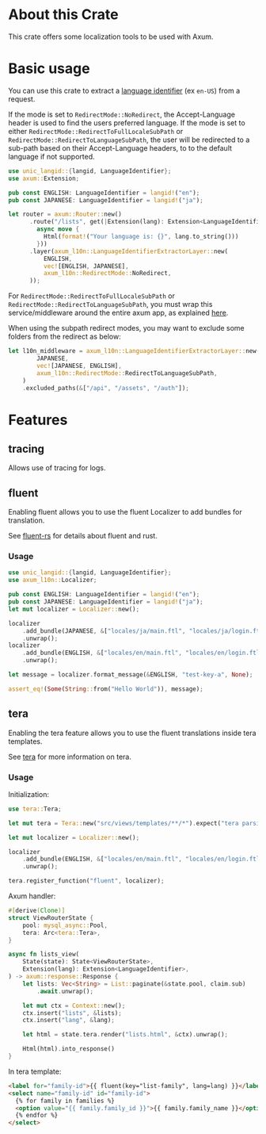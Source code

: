 # About this Crate

This crate offers some localization tools to be used with Axum.

# Basic usage

You can use this crate to extract a [language identifier](https://gist.github.com/eddieoz/63d839c8a20ef508cfa4fa9562632a21) (ex `en-US`) from a request.

If the mode is set to `RedirectMode::NoRedirect`, the Accept-Language header is used to find the users preferred language. If the mode is set to either `RedirectMode::RedirectToFullLocaleSubPath` or `RedirectMode::RedirectToLanguageSubPath`, the user will be redirected to a sub-path based on their Accept-Language headers, to to the default language if not supported.

```rust
use unic_langid::{langid, LanguageIdentifier};
use axum::Extension;

pub const ENGLISH: LanguageIdentifier = langid!("en");
pub const JAPANESE: LanguageIdentifier = langid!("ja");

let router = axum::Router::new()
      .route("/lists", get(|Extension(lang): Extension<LanguageIdentifier>|
        async move {
          Html(format!("Your language is: {}", lang.to_string()))
        }))
      .layer(axum_l10n::LanguageIdentifierExtractorLayer::new(
          ENGLISH,
          vec![ENGLISH, JAPANESE],
          axum_l10n::RedirectMode::NoRedirect,
      ));
```

For `RedirectMode::RedirectToFullLocaleSubPath` or `RedirectMode::RedirectToLanguageSubPath`, you must wrap this service/middleware around the entire
axum app, as explained [here](https://docs.rs/axum/latest/axum/middleware/index.html#rewriting-request-uri-in-middleware).

When using the subpath redirect modes, you may want to exclude some folders from the redirect as below:

```rust
let l10n_middleware = axum_l10n::LanguageIdentifierExtractorLayer::new(
        JAPANESE,
        vec![JAPANESE, ENGLISH],
        axum_l10n::RedirectMode::RedirectToLanguageSubPath,
    )
    .excluded_paths(&["/api", "/assets", "/auth"]);
```

# Features

## tracing

Allows use of tracing for logs.

## fluent

Enabling fluent allows you to use the fluent Localizer to add bundles for translation.

See [fluent-rs](https://github.com/projectfluent/fluent-rs) for details about fluent and rust.

### Usage

```rust
use unic_langid::{langid, LanguageIdentifier};
use axum_l10n::Localizer;

pub const ENGLISH: LanguageIdentifier = langid!("en");
pub const JAPANESE: LanguageIdentifier = langid!("ja");
let mut localizer = Localizer::new();

localizer
    .add_bundle(JAPANESE, &["locales/ja/main.ftl", "locales/ja/login.ftl"])
    .unwrap();
localizer
    .add_bundle(ENGLISH, &["locales/en/main.ftl", "locales/en/login.ftl"])
    .unwrap();

let message = localizer.format_message(&ENGLISH, "test-key-a", None);

assert_eq!(Some(String::from("Hello World")), message);
```

## tera

Enabling the tera feature allows you to use the fluent translations inside tera templates.

See [tera](https://docs.rs/tera/latest/tera/) for more information on tera.

### Usage

Initialization:

```rust
use tera::Tera;

let mut tera = Tera::new("src/views/templates/**/*").expect("tera parsing error");

let mut localizer = Localizer::new();

localizer
    .add_bundle(ENGLISH, &["locales/en/main.ftl", "locales/en/login.ftl"])
    .unwrap();

tera.register_function("fluent", localizer);
```

Axum handler:

```rust
#[derive(Clone)]
struct ViewRouterState {
    pool: mysql_async::Pool,
    tera: Arc<tera::Tera>,
}

async fn lists_view(
    State(state): State<ViewRouterState>,
    Extension(lang): Extension<LanguageIdentifier>,
) -> axum::response::Response {
    let lists: Vec<String> = List::paginate(&state.pool, claim.sub)
        .await.unwrap();

    let mut ctx = Context::new();
    ctx.insert("lists", &lists);
    ctx.insert("lang", &lang);

    let html = state.tera.render("lists.html", &ctx).unwrap();

    Html(html).into_response()
}
```

In tera template:

```html
<label for="family-id">{{ fluent(key="list-family", lang=lang) }}</label>
<select name="family-id" id="family-id">
  {% for family in families %}
  <option value="{{ family.family_id }}">{{ family.family_name }}</option>
  {% endfor %}
</select>
```

